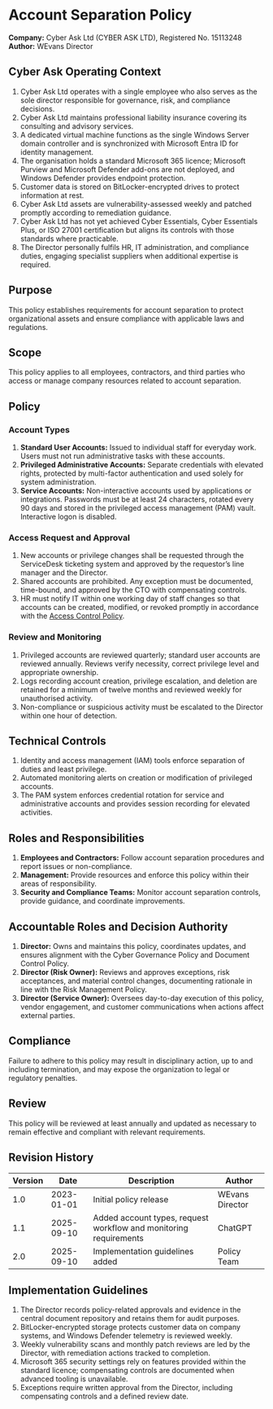 # Account Separation Policy

**Company:** Cyber Ask Ltd (CYBER ASK LTD), Registered No. 15113248  
**Author:** WEvans Director

## Cyber Ask Operating Context

1. Cyber Ask Ltd operates with a single employee who also serves as the sole director responsible for governance, risk, and compliance decisions.
2. Cyber Ask Ltd maintains professional liability insurance covering its consulting and advisory services.
3. A dedicated virtual machine functions as the single Windows Server domain controller and is synchronized with Microsoft Entra ID for identity management.
4. The organisation holds a standard Microsoft 365 licence; Microsoft Purview and Microsoft Defender add-ons are not deployed, and Windows Defender provides endpoint protection.
5. Customer data is stored on BitLocker-encrypted drives to protect information at rest.
6. Cyber Ask Ltd assets are vulnerability-assessed weekly and patched promptly according to remediation guidance.
7. Cyber Ask Ltd has not yet achieved Cyber Essentials, Cyber Essentials Plus, or ISO 27001 certification but aligns its controls with those standards where practicable.
8. The Director personally fulfils HR, IT administration, and compliance duties, engaging specialist suppliers when additional expertise is required.



## Purpose

This policy establishes requirements for account separation to protect organizational assets and ensure compliance with applicable laws and regulations.

## Scope

This policy applies to all employees, contractors, and third parties who access or manage company resources related to account separation.

## Policy

### Account Types
1. **Standard User Accounts:** Issued to individual staff for everyday work. Users must not run administrative tasks with these accounts.
2. **Privileged Administrative Accounts:** Separate credentials with elevated rights, protected by multi-factor authentication and used solely for system administration.
3. **Service Accounts:** Non-interactive accounts used by applications or integrations. Passwords must be at least 24 characters, rotated every 90 days and stored in the privileged access management (PAM) vault. Interactive logon is disabled.

### Access Request and Approval
1. New accounts or privilege changes shall be requested through the ServiceDesk ticketing system and approved by the requestor’s line manager and the Director.
2. Shared accounts are prohibited. Any exception must be documented, time-bound, and approved by the CTO with compensating controls.
3. HR must notify IT within one working day of staff changes so that accounts can be created, modified, or revoked promptly in accordance with the [Access Control Policy](../cyber-security/access-control-policy.md).

### Review and Monitoring
1. Privileged accounts are reviewed quarterly; standard user accounts are reviewed annually. Reviews verify necessity, correct privilege level and appropriate ownership.
2. Logs recording account creation, privilege escalation, and deletion are retained for a minimum of twelve months and reviewed weekly for unauthorised activity.
3. Non-compliance or suspicious activity must be escalated to the Director within one hour of detection.

## Technical Controls

1. Identity and access management (IAM) tools enforce separation of duties and least privilege.
2. Automated monitoring alerts on creation or modification of privileged accounts.
3. The PAM system enforces credential rotation for service and administrative accounts and provides session recording for elevated activities.

## Roles and Responsibilities

1. **Employees and Contractors:** Follow account separation procedures and report issues or non-compliance.
2. **Management:** Provide resources and enforce this policy within their areas of responsibility.
3. **Security and Compliance Teams:** Monitor account separation controls, provide guidance, and coordinate improvements.

## Accountable Roles and Decision Authority

1. **Director:** Owns and maintains this policy, coordinates updates, and ensures alignment with the Cyber Governance Policy and Document Control Policy.
2. **Director (Risk Owner):** Reviews and approves exceptions, risk acceptances, and material control changes, documenting rationale in line with the Risk Management Policy.
3. **Director (Service Owner):** Oversees day-to-day execution of this policy, vendor engagement, and customer communications when actions affect external parties.


## Compliance

Failure to adhere to this policy may result in disciplinary action, up to and including termination, and may expose the organization to legal or regulatory penalties.

## Review

This policy will be reviewed at least annually and updated as necessary to remain effective and compliant with relevant requirements.

## Revision History

| Version | Date       | Description                                                        | Author |
| ------- | ---------- | ------------------------------------------------------------------ | ------ |
| 1.0     | 2023-01-01 | Initial policy release                                             | WEvans Director |
| 1.1     | 2025-09-10 | Added account types, request workflow and monitoring requirements | ChatGPT |
| 2.0     | 2025-09-10 | Implementation guidelines added | Policy Team |

## Implementation Guidelines
1. The Director records policy-related approvals and evidence in the central document repository and retains them for audit purposes.
2. BitLocker-encrypted storage protects customer data on company systems, and Windows Defender telemetry is reviewed weekly.
3. Weekly vulnerability scans and monthly patch reviews are led by the Director, with remediation actions tracked to completion.
4. Microsoft 365 security settings rely on features provided within the standard licence; compensating controls are documented when advanced tooling is unavailable.
5. Exceptions require written approval from the Director, including compensating controls and a defined review date.

